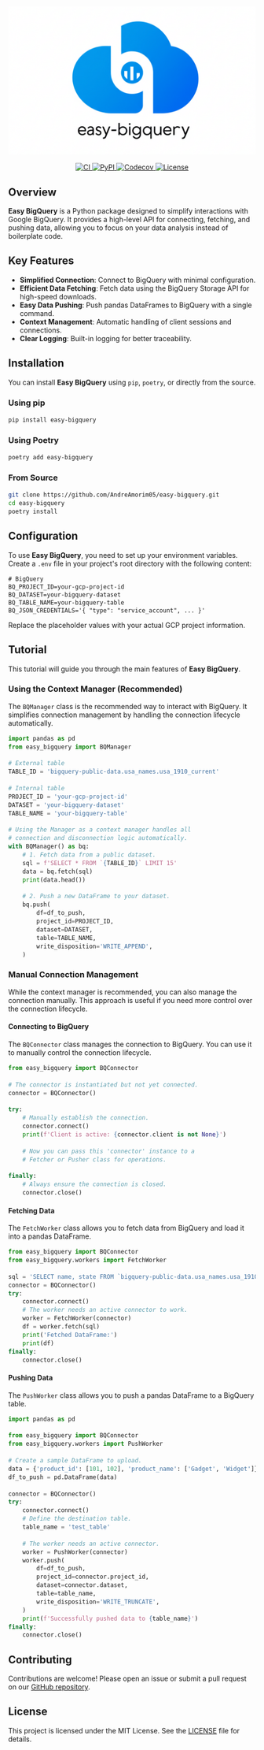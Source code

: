 <p align="center">
  <img src="docs/assets/easy_bigquery_banner.png" alt="Easy BigQuery Banner">
</p>

<p align="center">
  <a href="https://github.com/your-username/easy-bigquery/actions/workflows/ci.yml">
    <img src="https://github.com/your-username/easy-bigquery/actions/workflows/ci.yml/badge.svg" alt="CI">
  </a>
  <a href="https://pypi.org/project/easy-bigquery/">
    <img src="https://img.shields.io/pypi/v/easy-bigquery.svg" alt="PyPI">
  </a>
  <a href="https://app.codecov.io/gh/AndreAmorim05/easy-bigquery">
    <img src="https://app.codecov.io/gh/AndreAmorim05/easy-bigquery/branch/main/graph/badge.svg" alt="Codecov">
  </a>
  <a href="https://opensource.org/licenses/MIT">
    <img src="https://img.shields.io/badge/License-MIT-yellow.svg" alt="License">
  </a>
</p>

## Overview

**Easy BigQuery** is a Python package designed to simplify interactions with Google BigQuery. It provides a high-level API for connecting, fetching, and pushing data, allowing you to focus on your data analysis instead of boilerplate code.

## Key Features

- **Simplified Connection**: Connect to BigQuery with minimal configuration.
- **Efficient Data Fetching**: Fetch data using the BigQuery Storage API for high-speed downloads.
- **Easy Data Pushing**: Push pandas DataFrames to BigQuery with a single command.
- **Context Management**: Automatic handling of client sessions and connections.
- **Clear Logging**: Built-in logging for better traceability.

## Installation

You can install **Easy BigQuery** using `pip`, `poetry`, or directly from the source.

### Using pip

```bash
pip install easy-bigquery
```

### Using Poetry

```bash
poetry add easy-bigquery
```

### From Source

```bash
git clone https://github.com/AndreAmorim05/easy-bigquery.git
cd easy-bigquery
poetry install
```

## Configuration

To use **Easy BigQuery**, you need to set up your environment variables. Create a `.env` file in your project's root directory with the following content:

```
# BigQuery
BQ_PROJECT_ID=your-gcp-project-id
BQ_DATASET=your-bigquery-dataset
BQ_TABLE_NAME=your-bigquery-table
BQ_JSON_CREDENTIALS='{ "type": "service_account", ... }'
```

Replace the placeholder values with your actual GCP project information.

## Tutorial

This tutorial will guide you through the main features of **Easy BigQuery**.

### Using the Context Manager (Recommended)

The `BQManager` class is the recommended way to interact with BigQuery. It simplifies connection management by handling the connection lifecycle automatically.

```python
import pandas as pd
from easy_bigquery import BQManager

# External table
TABLE_ID = 'bigquery-public-data.usa_names.usa_1910_current'

# Internal table
PROJECT_ID = 'your-gcp-project-id'
DATASET = 'your-bigquery-dataset'
TABLE_NAME = 'your-bigquery-table'

# Using the Manager as a context manager handles all
# connection and disconnection logic automatically.
with BQManager() as bq:
    # 1. Fetch data from a public dataset.
    sql = f'SELECT * FROM `{TABLE_ID}` LIMIT 15'
    data = bq.fetch(sql)
    print(data.head())

    # 2. Push a new DataFrame to your dataset.
    bq.push(
        df=df_to_push,
        project_id=PROJECT_ID,
        dataset=DATASET,
        table=TABLE_NAME,
        write_disposition='WRITE_APPEND',
    )
```

### Manual Connection Management

While the context manager is recommended, you can also manage the connection manually. This approach is useful if you need more control over the connection lifecycle.

#### Connecting to BigQuery

The `BQConnector` class manages the connection to BigQuery. You can use it to manually control the connection lifecycle.

```python
from easy_bigquery import BQConnector

# The connector is instantiated but not yet connected.
connector = BQConnector()

try:
    # Manually establish the connection.
    connector.connect()
    print(f'Client is active: {connector.client is not None}')

    # Now you can pass this 'connector' instance to a
    # Fetcher or Pusher class for operations.

finally:
    # Always ensure the connection is closed.
    connector.close()
```

#### Fetching Data

The `FetchWorker` class allows you to fetch data from BigQuery and load it into a pandas DataFrame.

```python
from easy_bigquery import BQConnector
from easy_bigquery.workers import FetchWorker

sql = 'SELECT name, state FROM `bigquery-public-data.usa_names.usa_1910_current` LIMIT 5'
connector = BQConnector()
try:
    connector.connect()
    # The worker needs an active connector to work.
    worker = FetchWorker(connector)
    df = worker.fetch(sql)
    print('Fetched DataFrame:')
    print(df)
finally:
    connector.close()
```

#### Pushing Data

The `PushWorker` class allows you to push a pandas DataFrame to a BigQuery table.

```python
import pandas as pd

from easy_bigquery import BQConnector
from easy_bigquery.workers import PushWorker

# Create a sample DataFrame to upload.
data = {'product_id': [101, 102], 'product_name': ['Gadget', 'Widget']}
df_to_push = pd.DataFrame(data)

connector = BQConnector()
try:
    connector.connect()
    # Define the destination table.
    table_name = 'test_table'

    # The worker needs an active connector.
    worker = PushWorker(connector)
    worker.push(
        df=df_to_push,
        project_id=connector.project_id,
        dataset=connector.dataset,
        table=table_name,
        write_disposition='WRITE_TRUNCATE',
    )
    print(f'Successfully pushed data to {table_name}')
finally:
    connector.close()
```

## Contributing

Contributions are welcome! Please open an issue or submit a pull request on our [GitHub repository](https://github.com/AndreAmorim05/easy-bigquery).

## License

This project is licensed under the MIT License. See the [LICENSE](LICENSE) file for details.